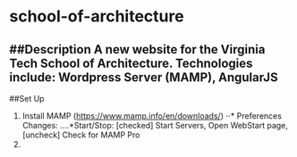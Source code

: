 # school-of-architecture

##Description
A new website for the Virginia Tech School of Architecture. Technologies include: Wordpress Server (MAMP), AngularJS
--

##Set Up
1. Install MAMP (https://www.mamp.info/en/downloads/)
⋅⋅* Preferences Changes: 
....*Start/Stop: [checked] Start Servers, Open WebStart page, [uncheck] Check for MAMP Pro
2. 
